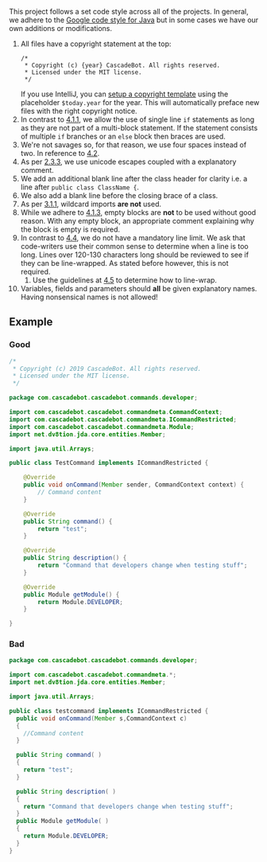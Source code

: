 This project follows a set code style across all of the projects. In general, we adhere to the [Google code style for Java](https://google.github.io/styleguide/javaguide.html) but in some cases we have our own additions or modifications.

1. All files have a copyright statement at the top: 
    ```
    /*
     * Copyright (c) {year} CascadeBot. All rights reserved.
     * Licensed under the MIT license.
     */
     ```
     If you use IntelliJ, you can [setup a copyright template](https://www.jetbrains.com/help/webstorm/generating-and-updating-copyright-notice.html) using the placeholder `$today.year` for the year. This will automatically preface new files with the right copyright notice.
2. In contrast to [4.1.1](https://google.github.io/styleguide/javaguide.html#s4.1.1-braces-always-used), we allow the use of single line `if` statements as long as they are not part of a multi-block statement. If the statement consists of multiple `if` branches or an `else` block then braces are used.
3. We're not savages so, for that reason, we use four spaces instead of two. In reference to [4.2](https://google.github.io/styleguide/javaguide.html#s4.2-block-indentation).
4. As per [2.3.3](https://google.github.io/styleguide/javaguide.html#s2.3.3-non-ascii-characters), we use unicode escapes coupled with a explanatory comment.
5. We add an additional blank line after the class header for clarity i.e. a line after `public class ClassName {`.
6. We also add a blank line before the closing brace of a class.
7. As per [3.1.1](https://google.github.io/styleguide/javaguide.html#s3.3.1-wildcard-imports), wildcard imports **are not** used.
8. While we adhere to [4.1.3](https://google.github.io/styleguide/javaguide.html#s4.1.3-braces-empty-blocks), empty blocks are **not** to be used without good reason. With any empty block, an appropriate comment explaining why the block is empty is required.
9. In contrast to [4.4](https://google.github.io/styleguide/javaguide.html#s4.4-column-limit), we do not have a mandatory line limit. We ask that code-writers use their common sense to determine when a line is too long. Lines over 120-130 characters long should be reviewed to see if they can be line-wrapped. As stated before however, this is not required. 
   1. Use the guidelines at [4.5](https://google.github.io/styleguide/javaguide.html#s4.5-line-wrapping) to determine how to line-wrap.
10. Variables, fields and parameters should **all** be given explanatory names. Having nonsensical names is not allowed!

## Example
### Good
```java
/*
 * Copyright (c) 2019 CascadeBot. All rights reserved.
 * Licensed under the MIT license.
 */

package com.cascadebot.cascadebot.commands.developer;

import com.cascadebot.cascadebot.commandmeta.CommandContext;
import com.cascadebot.cascadebot.commandmeta.ICommandRestricted;
import com.cascadebot.cascadebot.commandmeta.Module;
import net.dv8tion.jda.core.entities.Member;

import java.util.Arrays;

public class TestCommand implements ICommandRestricted {

    @Override
    public void onCommand(Member sender, CommandContext context) {
        // Command content
    }

    @Override
    public String command() {
        return "test";
    }

    @Override
    public String description() {
        return "Command that developers change when testing stuff";
    }

    @Override
    public Module getModule() {
        return Module.DEVELOPER;
    }

}
```
### Bad
```java
package com.cascadebot.cascadebot.commands.developer;

import com.cascadebot.cascadebot.commandmeta.*;
import net.dv8tion.jda.core.entities.Member;

import java.util.Arrays;

public class testcommand implements ICommandRestricted {
  public void onCommand(Member s,CommandContext c) 
  {
    //Command content
  }

  public String command( ) 
  {
    return "test";
  }

  public String description( ) 
  {
    return "Command that developers change when testing stuff";
  }
  public Module getModule( ) 
  {
    return Module.DEVELOPER;
  }
}
```